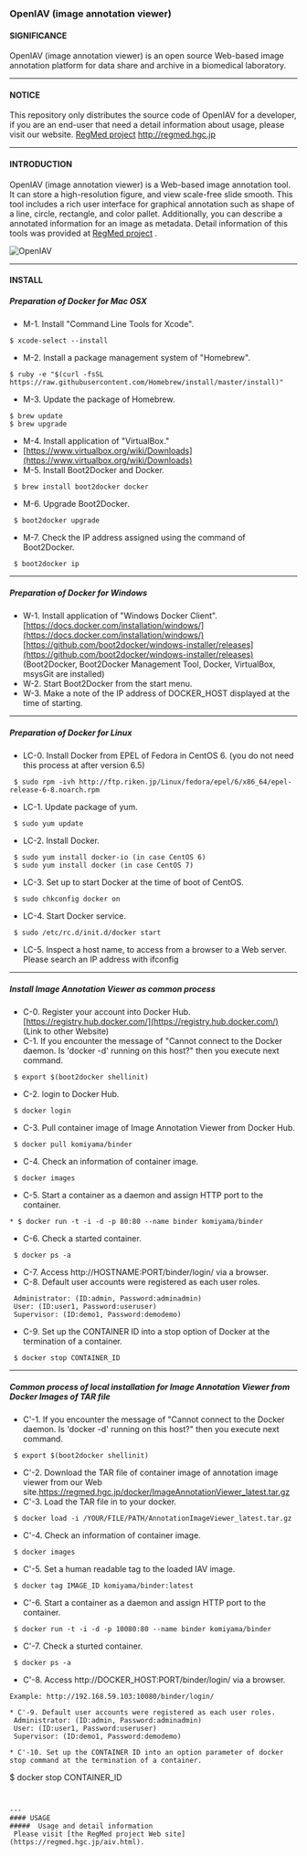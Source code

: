 ### OpenIAV (image annotation viewer)

#### SIGNIFICANCE
OpenIAV (image annotation viewer) is an open source Web-based image annotation platform for data share and archive in a biomedical laboratory.

---

#### NOTICE
This repository only distributes the source code of OpenIAV for a developer, if you are an end-user that need a detail information about usage, please visit our website.
[RegMed project](http://regmed.hgc.jp)
http://regmed.hgc.jp

---

#### INTRODUCTION
OpenIAV (image annotation viewer) is a Web-based image annotation tool. It can store a high-resolution figure, and view scale-free slide smooth. This tool includes a rich user interface for graphical annotation such as shape of a line, circle, rectangle, and color pallet. Additionally, you can describe a annotated information for an image as metadata. Detail information of this tools was provided at [RegMed project](https://regmed.hgc.jp/) .

![OpenIAV](https://regmed.hgc.jp/figure/coverview1.png "OpenIAV")

---

#### INSTALL

##### Preparation of Docker for Mac OSX 

* M-1. Install "Command Line Tools for Xcode".
```
$ xcode-select --install
```
* M-2. Install a package management system of "Homebrew".
```
$ ruby -e "$(curl -fsSL https://raw.githubusercontent.com/Homebrew/install/master/install)"
```
* M-3. Update the package of Homebrew. 
```
$ brew update
$ brew upgrade
```
* M-4. Install application of "VirtualBox."
* [https://www.virtualbox.org/wiki/Downloads](https://www.virtualbox.org/wiki/Downloads)
* M-5. Install Boot2Docker and Docker.
```
 $ brew install boot2docker docker
```
* M-6. Upgrade Boot2Docker.
```
 $ boot2docker upgrade
```
* M-7. Check the IP address assigned using the command of Boot2Docker.
```
 $ boot2docker ip
```
---
#####  Preparation of Docker for Windows
* W-1. Install application of "Windows Docker Client".
 [https://docs.docker.com/installation/windows/](https://docs.docker.com/installation/windows/)
 [https://github.com/boot2docker/windows-installer/releases](https://github.com/boot2docker/windows-installer/releases)
 (Boot2Docker, Boot2Docker Management Tool, Docker, VirtualBox, msysGit are installed)
* W-2. Start Boot2Docker from the start menu.
* W-3. Make a note of the IP address of DOCKER_HOST displayed at the time of starting. 

---
#####  Preparation of Docker for Linux
* LC-0. Install Docker from EPEL of Fedora in CentOS 6. (you do not need this process at after version 6.5) 
```
 $ sudo rpm -ivh http://ftp.riken.jp/Linux/fedora/epel/6/x86_64/epel-release-6-8.noarch.rpm
```
* LC-1. Update package of yum.
```
 $ sudo yum update
```
* LC-2. Install Docker.
```
 $ sudo yum install docker-io (in case CentOS 6)
 $ sudo yum install docker (in case CentOS 7)
```
* LC-3. Set up to start Docker at the time of boot of CentOS. 
```
 $ sudo chkconfig docker on
```
* LC-4. Start Docker service.
```
 $ sudo /etc/rc.d/init.d/docker start
```
* LC-5. Inspect a host name, to access from a browser to a Web server.
 Please search an IP address with ifconfig
---

#####  Install Image Annotation Viewer as common process
* C-0. Register your account into Docker Hub.
 [https://registry.hub.docker.com/](https://registry.hub.docker.com/) (Link to other Website)
* C-1. If you encounter the message of "Cannot connect to the Docker daemon. Is 'docker -d' running on this host?" then you execute next command.
```
 $ export $(boot2docker shellinit)
```
* C-2. login to Docker Hub.
```
 $ docker login
```
* C-3. Pull container image of Image Annotation Viewer from Docker Hub.
```
 $ docker pull komiyama/binder
```
* C-4. Check an information of container image.
```
 $ docker images
```
* C-5. Start a container as a daemon and assign HTTP port to the container.

```
* $ docker run -t -i -d -p 80:80 --name binder komiyama/binder
```

* C-6. Check a started container.
```
 $ docker ps -a
```
* C-7. Access http://HOSTNAME:PORT/binder/login/ via a browser.
* C-8. Default user accounts were registered as each user roles. 
```
 Administrator: (ID:admin, Password:adminadmin)
 User: (ID:user1, Password:useruser)
 Supervisor: (ID:demo1, Password:demodemo)
```
* C-9. Set up the CONTAINER ID into a stop option of Docker at the termination of a container.

```
 $ docker stop CONTAINER_ID
```
---

##### Common process of local installation for Image Annotation Viewer from Docker Images of TAR file

* C'-1. If you encounter the message of "Cannot connect to the Docker daemon. Is 'docker -d' running on this host?" then you execute next command.
```
 $ export $(boot2docker shellinit)
```
* C'-2. Download the TAR file of container image of annotation image viewer from our Web site.https://regmed.hgc.jp/docker/ImageAnnotationViewer_latest.tar.gz
* C'-3. Load the TAR file in to your docker.
```
 $ docker load -i /YOUR/FILE/PATH/AnnotationImageViewer_latest.tar.gz
```
* C'-4. Check an information of container image.
```
 $ docker images
```
* C'-5. Set a human readable tag to the loaded IAV image.
```
 $ docker tag IMAGE_ID komiyama/binder:latest
```
* C'-6. Start a container as a daemon and assign HTTP port to the container.
```
 $ docker run -t -i -d -p 10080:80 --name binder komiyama/binder
```
* C'-7. Check a sturted container.
```
 $ docker ps -a
```
* C'-8. Access http://DOCKER_HOST:PORT/binder/login/ via a browser. 
```
Example: http://192.168.59.103:10080/binder/login/

* C'-9. Default user accounts were registered as each user roles. 
 Administrator: (ID:admin, Password:adminadmin)
 User: (ID:user1, Password:useruser)
 Supervisor: (ID:demo1, Password:demodemo)

* C'-10. Set up the CONTAINER ID into an option parameter of docker stop command at the termination of a container.

```
 $ docker stop CONTAINER_ID
```


---
#### USAGE
#####  Usage and detail information
 Please visit [the RegMed project Web site](https://regmed.hgc.jp/aiv.html).


